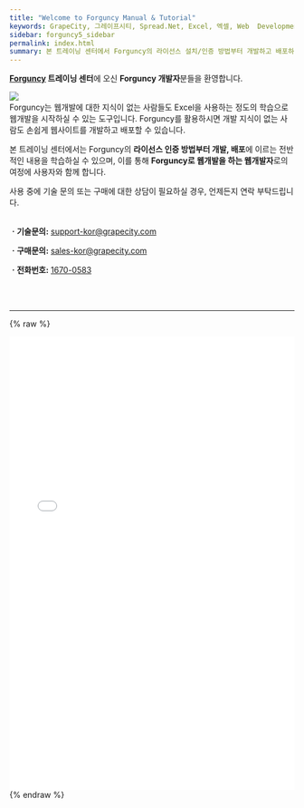 ```yaml
---
title: "Welcome to Forguncy Manual & Tutorial"
keywords: GrapeCity, 그레이프시티, Spread.Net, Excel, 엑셀, Web  Development, c# 엑셀, c# excel, .net 엑셀, .net excel, excel 컨트롤, excel 컴포넌트
sidebar: forguncy5_sidebar
permalink: index.html
summary: 본 트레이닝 센터에서 Forguncy의 라이선스 설치/인증 방법부터 개발하고 배포하는 웹개발의 전체 과정을 학습해 보실 수 있습니다.
---
```


**[Forguncy](https://www.grapecity.co.kr/solutions/forguncy) 트레이닝 센터**에 오신 **Forguncy 개발자**분들을 환영합니다.

<img align="left" src="{{site.url}}/images/forguncy5/mobile2.png">
<br />
Forguncy는 웹개발에 대한 지식이 없는 사람들도 Excel을 사용하는 정도의 학습으로 웹개발을 시작하실 수 있는 도구입니다. Forguncy를 활용하시면 개발 지식이 없는 사람도 손쉽게 웹사이트를 개발하고 배포할 수 있습니다.

본 트레이닝 센터에서는 Forguncy의 **라이선스 인증 방법부터 개발, 배포**에 이르는 전반적인 내용을 학습하실 수 있으며, 이를 통해 **Forguncy로 웹개발을 하는 웹개발자**로의 여정에 사용자와 함께 합니다.

사용 중에 기술 문의 또는 구매에 대한 상담이 필요하실 경우, 언제든지 연락 부탁드립니다.
<br /><br />

**ㆍ기술문의:** [support-kor@grapecity.com](mailto:support-kor@grapecity.com) <br />

**ㆍ구매문의:** [sales-kor@grapecity.com](mailto:sales-kor@grapecity.com)<br />

**ㆍ전화번호:** [1670-0583](telto:1670-0583)<br />

<br /><br />

<hr>

{% raw %}
<iframe frameborder="no" border="0" marginwidth="0" marginheight="0" width="100%" height=800 src="{{site.url}}/tutotial_update_log.html"></iframe>
{% endraw %}

<br /><br />
